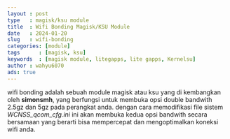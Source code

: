 ```yaml
---
layout : post
type   : magisk/ksu module
title  : Wifi Bonding Magisk/KSU Module
date   : 2024-01-20
slug   : wifi-bonding
categories: [module]
tags      : [magisk, ksu]
keywords  : [magisk module, litegapps, lite gapps, Kernelsu]
author : wahyu6070
ads: true
---
```



wifi bonding adalah sebuah module magisk atau ksu yang di kembangkan oleh **simonsmh**, yang berfungsi untuk membuka opsi double bandwith 2.5gz dan 5gz pada perangkat anda.
dengan cara memodifikasi file sistem *WCNSS_qcom_cfg.ini* ini akan membuka kedua opsi bandwith secara bersamaan yang berarti bisa mempercepat dan mengoptimalkan koneksi wifi anda.



